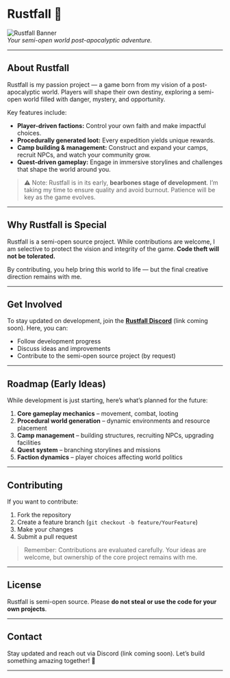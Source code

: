 # Rustfall 🌄

![Rustfall Banner](https://via.placeholder.com/800x200?text=Rustfall)  
*Your semi-open world post-apocalyptic adventure.*

---

## About Rustfall

Rustfall is my passion project — a game born from my vision of a post-apocalyptic world. Players will shape their own destiny, exploring a semi-open world filled with danger, mystery, and opportunity.  

Key features include:  

- **Player-driven factions:** Control your own faith and make impactful choices.  
- **Procedurally generated loot:** Every expedition yields unique rewards.  
- **Camp building & management:** Construct and expand your camps, recruit NPCs, and watch your community grow.  
- **Quest-driven gameplay:** Engage in immersive storylines and challenges that shape the world around you.  

> ⚠️ Note: Rustfall is in its early, **bearbones stage of development**. I’m taking my time to ensure quality and avoid burnout. Patience will be key as the game evolves.

---

## Why Rustfall is Special

Rustfall is a semi-open source project. While contributions are welcome, I am selective to protect the vision and integrity of the game. **Code theft will not be tolerated.**  

By contributing, you help bring this world to life — but the final creative direction remains with me.

---

## Get Involved

To stay updated on development, join the **[Rustfall Discord](#)** (link coming soon). Here, you can:  

- Follow development progress  
- Discuss ideas and improvements  
- Contribute to the semi-open source project (by request)  

---

## Roadmap (Early Ideas)

While development is just starting, here’s what’s planned for the future:  

1. **Core gameplay mechanics** – movement, combat, looting  
2. **Procedural world generation** – dynamic environments and resource placement  
3. **Camp management** – building structures, recruiting NPCs, upgrading facilities  
4. **Quest system** – branching storylines and missions  
5. **Faction dynamics** – player choices affecting world politics  

---

## Contributing

If you want to contribute:  

1. Fork the repository  
2. Create a feature branch (`git checkout -b feature/YourFeature`)  
3. Make your changes  
4. Submit a pull request  

> Remember: Contributions are evaluated carefully. Your ideas are welcome, but ownership of the core project remains with me.

---

## License

Rustfall is semi-open source. Please **do not steal or use the code for your own projects**.  

---

## Contact

Stay updated and reach out via Discord (link coming soon). Let’s build something amazing together! 🚀  

---

